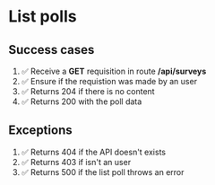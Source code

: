 # List polls

## Success cases

1. ✅ Receive a **GET** requisition in route **/api/surveys**
2. ✅ Ensure if the requistion was made by an user
3. ✅ Returns 204 if there is no content
4. ✅ Returns 200 with the poll data

## Exceptions

1. ✅ Returns 404 if the API doesn't exists
2. ✅ Returns 403 if isn't an user
3. ✅ Returns 500 if the list poll throws an error
